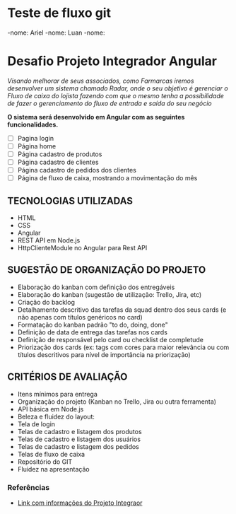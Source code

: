 # Teste de fluxo git

-nome: Ariel
-nome: Luan
-nome:

# Desafio Projeto Integrador Angular

_Visando melhorar de seus associados, como Farmarcas iremos desenvolver um sistema chamado Radar, onde o seu objetivo é gerenciar o Fluxo de caixa do lojista fazendo com que o mesmo tenha a possibilidade de fazer o gerenciamento do fluxo de entrada e saída do seu negócio_

**O sistema será desenvolvido em Angular com as seguintes funcionalidades.**

- [ ] Pagina login
- [ ] Página home
- [ ] Página cadastro de produtos
- [ ] Página cadastro de clientes
- [ ] Página cadastro de pedidos dos clientes
- [ ] Página de fluxo de caixa, mostrando a movimentação do mês

## TECNOLOGIAS UTILIZADAS

- HTML
- CSS
- Angular
- REST API em Node.js
- HttpClienteModule no Angular para Rest API

## SUGESTÃO DE ORGANIZAÇÃO DO PROJETO

- Elaboração do kanban com definição dos entregáveis
- Elaboração do kanban (sugestão de utilização: Trello, Jira, etc)
- Criação do backlog
- Detalhamento descritivo das tarefas da squad dentro dos seus cards (e não apenas com títulos genéricos no card)
- Formatação do kanban padrão "to do, doing, done"
- Definição de data de entrega das tarefas nos cards
- Definição de responsável pelo card ou checklist de completude
- Priorização dos cards (ex: tags com cores para maior relevância ou com títulos descritivos para nível de importância na priorização)

## CRITÉRIOS DE AVALIAÇÃO

- Itens mínimos para entrega
- Organização do projeto (Kanban no Trello, Jira ou outra ferramenta)
- API básica em Node.js
- Beleza e fluidez do layout:
- Tela de login
- Telas de cadastro e listagem dos produtos
- Telas de cadastro e listagem dos usuários
- Telas de cadastro e listagem dos pedidos
- Telas de fluxo de caixa
- Repositório do GIT
- Fluidez na apresentação

### Referências

- [Link com informações do Projeto Integraor](https://docs.google.com/document/d/1t7k1-_LaiIV_jeNg0f1EuuDUcSINUSWQ/edit#)
